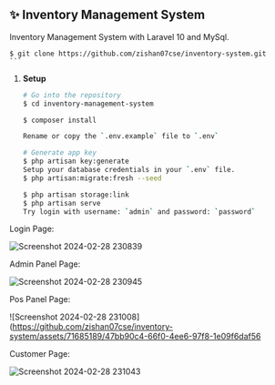 ## ✨ Inventory Management System

Inventory Management System with Laravel 10 and MySql.

    $ git clone https://github.com/zishan07cse/inventory-system.git
    ```
1. **Setup**
    ```bash
    # Go into the repository
    $ cd inventory-management-system

    $ composer install

    Rename or copy the `.env.example` file to `.env`
 
    # Generate app key
    $ php artisan key:generate
    Setup your database credentials in your `.env` file.
    $ php artisan:migrate:fresh --seed

    $ php artisan storage:link
    $ php artisan serve
    Try login with username: `admin` and password: `password`

Login Page:

![Screenshot 2024-02-28 230839](https://github.com/zishan07cse/inventory-system/assets/71685189/61c0a121-19ce-48e8-a569-71a54dc7d072)

Admin Panel Page:

![Screenshot 2024-02-28 230945](https://github.com/zishan07cse/inventory-system/assets/71685189/4231f9ce-5450-461f-b261-158c22cae14e)

Pos Panel Page:

![Screenshot 2024-02-28 231008](https://github.com/zishan07cse/inventory-system/assets/71685189/47bb90c4-66f0-4ee6-97f8-1e09f6daf56

Customer Page:

![Screenshot 2024-02-28 231043](https://github.com/zishan07cse/inventory-system/assets/71685189/9546a5f9-2f4f-422c-84d8-33b1c3166b80)
